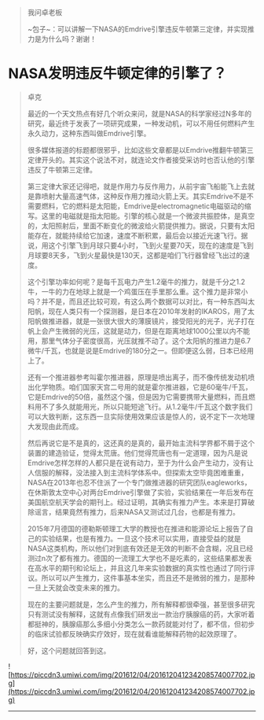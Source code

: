 > 我问卓老板
> 
> ~包子~：可以讲解一下NASA的Emdrive引擎违反牛顿第三定律，并实现推力是为什么吗？谢谢！

# NASA发明违反牛顿定律的引擎了？

> 卓克
> 
> 最近的一个天文热点有好几个听众来问，就是NASA的科学家经过N多年的研究，最近终于发表了一项研究成果，一种发动机，可以不用任何燃料产生永久动力，这种东西叫做Emdrive引擎。
> 
> 
> 
> 很多媒体报道的标题都很邪乎，比如这些文章都是以Emdrive推翻牛顿第三定律开头的。其实这个说法不对，就连论文作者接受采访时也否认他的引擎违反了牛顿第三定律。
> 
> 
> 
> 第三定律大家还记得吧，就是作用力与反作用力，从前宇宙飞船能飞上去就是靠喷射大量高速气体，这种反作用力推动火箭上天。其实Emdrive不是不需要燃料，它的燃料是太阳能，Emdrive是electromagnetic电磁驱动的缩写。这里的电磁就是指太阳能。引擎的核心就是一个微波共振腔体，是真空的，太阳照射后，里面不断变化的微波给火箭提供推力。据说，只要有太阳能存在，就能持续给它加速，速度不断积累，最后会以接近光速飞行。据说，用这个引擎飞到月球只要4小时，飞到火星要70天，现在的速度是飞到月球要8天多，飞到火星最快是130天，这都是咱们飞行器曾经飞出过的速度。
> 
> 
> 
> 这个引擎功率如何呢？是每千瓦电力产生1.2毫牛的推力，就是千分之1.2牛，一牛的力在地球上就是一个鸡蛋压在手里那么重。这个推力是非常小吗？并不是，而且还比较可观，有这么两个数据可以对比，有一种东西叫太阳帆，现在人类只有一个探测器，是日本在2010年发射的IKAROS，用了太阳帆做推进器，就是一张很大很大的薄膜镜片，接受阳光的光子，光子打在帆上会产生微弱的光压，这就是动力，但是在距离地球1000公里以内不能用，那里气体分子密度很高，光压就推不动了。这个太阳帆的推进力是6.7微牛/千瓦，也就是说是Emdrive的180分之一。但即便这么弱，日本已经用上了。
> 
> 
> 
> 还有一个推进器参考叫霍尔推进器，原理是喷出离子，而不像传统发动机喷出化学物质。咱们国家天宫二号用的就是霍尔推进器，它是60毫牛/千瓦，它是Emdrive的50倍，虽然这个强，但是因为它需要携带大量燃料，而且燃料用不了多久就能用光，所以只能短途飞行。从1.2毫牛/千瓦这个数字我们可以大致判断，这东西一旦实际使用效果应该是惊人的，说不定下一次地理大发现由此而成。
> 
> 
> 
> 然后再说它是不是真的，这还真的是真的，最开始主流科学界都不屑于这个装置的建造验证，觉得太荒唐。他们觉得荒唐也有一定道理，因为凡是说Emdrive怎样怎样的人都只是在说有动力，至于为什么会产生动力，没有让人信服的解释，没法接入到主流科学体系中。但探索太空毕竟困难重重，NASA在2013年也忍不住派了一个专门做推进器的研究团队eagleworks，在休斯敦太空中心对两台Emdrive引擎做了实验，实验结果在一年后发布在美国航空航天学会的期刊上。经过证明，其确实有推力产生。本来是打算破除谣言，结果竟然有推力，后来NASA又测试过几台，也都是有推力。
> 
> 
> 
> 2015年7月德国的德勒斯顿理工大学的教授也在推进和能源论坛上报告了自己的实验结果，也是有推力。一旦这个技术可以实用，直接受益的就是NASA这类机构，所以他们对到底有效还是无效的判断不会含糊，况且已经测过n次了都有推力。德国的一流理工大学也不是吃素的，这些结果都发表在高水平的期刊和论坛上，并且这几年来实验数据的真实性也通过了同行评议。所以可以产生推力，这件事基本坐实，而且还不是微弱的推力，是那种一旦上天就会改变未来的推力。
> 
> 
> 
> 现在的主要问题就是，怎么产生的推力，所有解释都很牵强，甚至很多研究只有测试没有解释，这就有点像我们研发出一款治疗胰腺癌的药，大家听着都挺神的，胰腺癌那么多细小分类怎么一款药就能对付了，都不信，但初步的临床试验都反映确实疗效好，现在就看谁能解释药物的起效原理了。
> 
> 
> 
> 好，这个问题就回答到这。

![https://piccdn3.umiwi.com/img/201612/04/201612041234208574007702.jpg](https://piccdn3.umiwi.com/img/201612/04/201612041234208574007702.jpg)

---
